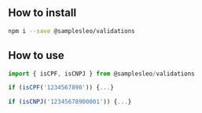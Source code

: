 ## How to install

```zsh
npm i --save @samplesleo/validations
```


## How to use

```javascript
import { isCPF, isCNPJ } from @samplesleo/validations

if (isCPF('1234567890')) {...}

if (isCNPJ('12345678900001')) {...}
```